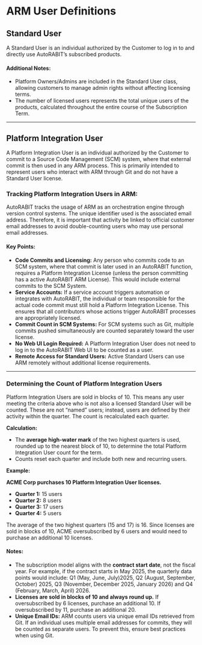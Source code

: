 # ARM User Definitions

## Standard User

A Standard User is an individual authorized by the Customer to log in to and directly use AutoRABIT’s subscribed products.

#### Additional Notes:

* Platform Owners/Admins are included in the Standard User class, allowing customers to manage admin rights without affecting licensing terms.
* The number of licensed users represents the total unique users of the products, calculated throughout the entire course of the Subscription Term.

***

## Platform Integration User

A Platform Integration User is an individual authorized by the Customer to commit to a Source Code Management (SCM) system, where that external commit is then used in any ARM process. This is primarily intended to represent users who interact with ARM through Git and do not have a Standard User license.&#x20;

### Tracking Platform Integration Users in ARM:

AutoRABIT tracks the usage of ARM as an orchestration engine through version control systems. The unique identifier used is the associated email address. Therefore, it is important that activity be linked to official customer email addresses to avoid double-counting users who may use personal email addresses.

#### Key Points:

* **Code Commits and Licensing:** Any person who commits code to an SCM system, where that commit is later used in an AutoRABIT function, requires a Platform Integration License (unless the person committing has a active AutoRABIT ARM License). This would include external commits to the SCM System.
* **Service Accounts:** If a service account triggers automation or integrates with AutoRABIT, the individual or team responsible for the actual code commit must still hold a Platform Integration License. This ensures that all contributors whose actions trigger AutoRABIT processes are appropriately licensed.
* **Commit Count in SCM Systems:** For SCM systems such as Git, multiple commits pushed simultaneously are counted separately toward the user license.
* **No Web UI Login Required:** A Platform Integration User does not need to log in to the AutoRABIT Web UI to be counted as a user.
* **Remote Access for Standard Users:** Active Standard Users can use ARM remotely without additional license requirements.

***

### Determining the Count of Platform Integration Users

Platform Integration Users are sold in blocks of 10. This means any user meeting the criteria above who is not also a licensed Standard User will be counted. These are not “named” users; instead, users are defined by their activity within the quarter. The count is recalculated each quarter.

**Calculation:**

* The **average high-water mark** of the two highest quarters is used, rounded up to the nearest block of 10, to determine the total Platform Integration User count for the term.
* Counts reset each quarter and include both new and recurring users.

**Example:**

**ACME Corp purchases 10 Platform Integration User licenses.**

* **Quarter 1:** 15 users
* **Quarter 2:** 8 users
* **Quarter 3:** 17 users
* **Quarter 4:** 5 users

The average of the two highest quarters (15 and 17) is 16. Since licenses are sold in blocks of 10, ACME oversubscribed by 6 users and would need to purchase an additional 10 licenses.

#### **Notes:**

* The subscription model aligns with the **contract start date**, not the fiscal year. For example, if the contract starts in May 2025, the quarterly data points would include: Q1 (May, June, July)2025, Q2 (August, September, October) 2025, Q3 (November, December 2025, January 2026) and Q4 (February, March, April) 2026.
* **Licenses are sold in blocks of 10 and always round up.** If oversubscribed by 6 licenses, purchase an additional 10. If oversubscribed by 11, purchase an additional 20.
* **Unique Email IDs:** ARM counts users via unique email IDs retrieved from Git. If an individual uses multiple email addresses for commits, they will be counted as separate users. To prevent this, ensure best practices when using Git.
